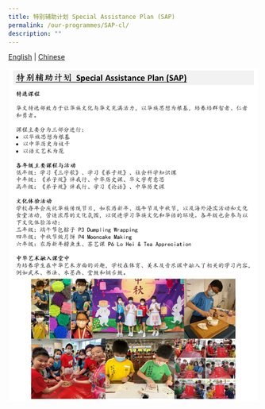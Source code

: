 ```yaml
---
title: 特别辅助计划 Special Assistance Plan (SAP)
permalink: /our-programmes/SAP-cl/
description: ""
---
```

[English](https://peichunpublicschool.edu.sg/our-programme-hidden/SAP-el/) | [Chinese](https://peichunpublicschool.edu.sg/our-programmes/SAP-cl/)

![特别辅助计划 Special Assistance Plan (SAP)](/images/Our%20Programmes/SAP%20CL.jpg)